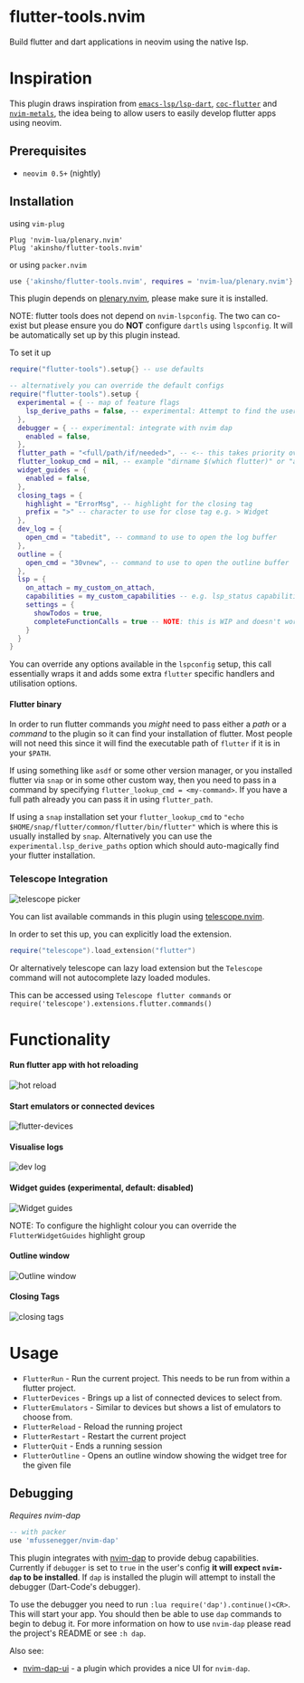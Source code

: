 # flutter-tools.nvim

Build flutter and dart applications in neovim using the native lsp.

# Inspiration

This plugin draws inspiration from [`emacs-lsp/lsp-dart`](https://github.com/emacs-lsp/lsp-dart), [`coc-flutter`](https://github.com/iamcco/coc-flutter) and [`nvim-metals`](https://github.com/scalameta/nvim-metals), the idea being
to allow users to easily develop flutter apps using neovim.

## Prerequisites

- `neovim 0.5+` (nightly)

## Installation

using `vim-plug`

```vim
Plug 'nvim-lua/plenary.nvim'
Plug 'akinsho/flutter-tools.nvim'
```

or using `packer.nvim`

```lua
use {'akinsho/flutter-tools.nvim', requires = 'nvim-lua/plenary.nvim'}
```

This plugin depends on [plenary.nvim](https://github.com/nvim-lua/plenary.nvim), please make sure it is installed.

NOTE: flutter tools does not depend on `nvim-lspconfig`. The two can co-exist but please ensure
you do **NOT** configure `dartls` using `lspconfig`. It will be automatically set up by this
plugin instead.

To set it up

```lua
require("flutter-tools").setup{} -- use defaults

-- alternatively you can override the default configs
require("flutter-tools").setup {
  experimental = { -- map of feature flags
    lsp_derive_paths = false, -- experimental: Attempt to find the user's flutter SDK
  },
  debugger = { -- experimental: integrate with nvim dap
    enabled = false,
  },
  flutter_path = "<full/path/if/needed>", -- <-- this takes priority over the lookup
  flutter_lookup_cmd = nil, -- example "dirname $(which flutter)" or "asdf where flutter"
  widget_guides = {
    enabled = false,
  },
  closing_tags = {
    highlight = "ErrorMsg", -- highlight for the closing tag
    prefix = ">" -- character to use for close tag e.g. > Widget
  },
  dev_log = {
    open_cmd = "tabedit", -- command to use to open the log buffer
  },
  outline = {
    open_cmd = "30vnew", -- command to use to open the outline buffer
  },
  lsp = {
    on_attach = my_custom_on_attach,
    capabilities = my_custom_capabilities -- e.g. lsp_status capabilities
    settings = {
      showTodos = true,
      completeFunctionCalls = true -- NOTE: this is WIP and doesn't work currently
    }
  }
}
```

You can override any options available in the `lspconfig` setup, this call essentially wraps
it and adds some extra `flutter` specific handlers and utilisation options.

#### Flutter binary

In order to run flutter commands you _might_ need to pass either a _path_ or a _command_ to the plugin so it can find your
installation of flutter. Most people will not need this since it will find the executable path of `flutter` if it is in your `$PATH`.

If using something like `asdf` or some other version manager, or you installed flutter via `snap` or in some other custom way,
then you need to pass in a command by specifying `flutter_lookup_cmd = <my-command>`.
If you have a full path already you can pass it in using `flutter_path`.

If using a `snap` installation set your `flutter_lookup_cmd` to `"echo $HOME/snap/flutter/common/flutter/bin/flutter"`
which is where this is usually installed by `snap`. Alternatively you can use the `experimental.lsp_derive_paths` option
which should auto-magically find your flutter installation.

### Telescope Integration

![telescope picker](https://user-images.githubusercontent.com/22454918/113897929-495a3e80-97c3-11eb-959f-9574319cd93c.png)

You can list available commands in this plugin using [telescope.nvim](https://github.com/nvim-telescope/telescope.nvim).

In order to set this up, you can explicitly load the extension.

```lua
require("telescope").load_extension("flutter")
```

Or alternatively telescope can lazy load extension but the `Telescope` command will not autocomplete lazy loaded modules.

This can be accessed using `Telescope flutter commands` or `require('telescope').extensions.flutter.commands()`

# Functionality

#### Run flutter app with hot reloading

![hot reload](./.github/hot_reload.gif)

#### Start emulators or connected devices

![flutter-devices](https://user-images.githubusercontent.com/22454918/112320203-b5f31a80-8ca6-11eb-90b8-9ac934a842da.png)

#### Visualise logs

![dev log](./.github/dev_log.png)

#### Widget guides (experimental, default: disabled)

![Widget guides](./.github/outline_guide.png)

NOTE: To configure the highlight colour you can override the `FlutterWidgetGuides` highlight group

#### Outline window

![Outline window](./.github/outline.gif)

#### Closing Tags

![closing tags](./.github/closing_tags.png)

# Usage

- `FlutterRun` - Run the current project. This needs to be run from within a flutter project.
- `FlutterDevices` - Brings up a list of connected devices to select from.
- `FlutterEmulators` - Similar to devices but shows a list of emulators to choose from.
- `FlutterReload` - Reload the running project
- `FlutterRestart` - Restart the current project
- `FlutterQuit` - Ends a running session
- `FlutterOutline` - Opens an outline window showing the widget tree for the given file

## Debugging

_Requires nvim-dap_

```lua
-- with packer
use 'mfussenegger/nvim-dap'
```

This plugin integrates with [nvim-dap](https://github.com/mfussenegger/nvim-dap) to provide debug capabilities.
Currently if `debugger` is set to `true` in the user's config **it will expect `nvim-dap` to be installed**.
If `dap` is installed the plugin will attempt to install the debugger (Dart-Code's debugger).

To use the debugger you need to run `:lua require('dap').continue()<CR>`. This will start your app. You should then be able
to use `dap` commands to begin to debug it. For more information on how to use `nvim-dap` please read the project's README
or see `:h dap`.

Also see:
- [nvim-dap-ui](https://github.com/rcarriga/nvim-dap-ui) - a plugin which provides a nice UI for `nvim-dap`.
